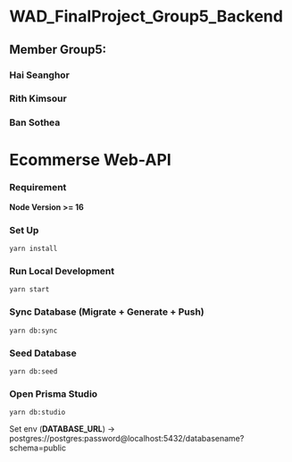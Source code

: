 # WAD_FinalProject_Group5_Backend

## Member Group5:
### Hai Seanghor
### Rith Kimsour
### Ban Sothea






# Ecommerse Web-API

### Requirement
**Node Version >= 16**

### Set Up

```
yarn install
```
 
### Run Local Development

```
yarn start
```

### Sync Database (Migrate + Generate + Push)

```
yarn db:sync
```

### Seed Database

```
yarn db:seed
```

### Open Prisma Studio

```
yarn db:studio
```

Set env (**DATABASE_URL**) -> postgres://postgres:password@localhost:5432/databasename?schema=public
